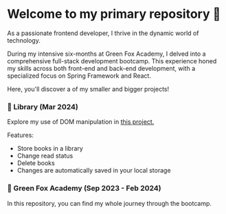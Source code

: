 # Welcome to my primary repository 🌴
As a passionate frontend developer, I thrive in the dynamic world of technology.

During my intensive six-months at Green Fox Academy, I delved into a comprehensive full-stack development bootcamp. 
This experience honed my skills across both front-end and back-end development, with a specialized focus on Spring Framework and React.

Here, you'll discover a of my smaller and bigger projects!

### 📖 Library (Mar 2024)
Explore my use of DOM manipulation in [this project.](https://library-ruby-pi.vercel.app/)

Features:
- Store books in a library
- Change read status
- Delete books
- Changes are automatically saved in your local storage

### 🦊 Green Fox Academy (Sep 2023 - Feb 2024)
In this repository, you can find my whole journey through the bootcamp.
